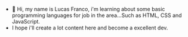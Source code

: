 - 👋 Hi, my name is Lucas Franco, i'm learning about some basic programming languages for job in the area...Such as HTML, CSS and JavaScript.
- I hope i'll create a lot content here and become a excellent dev.
